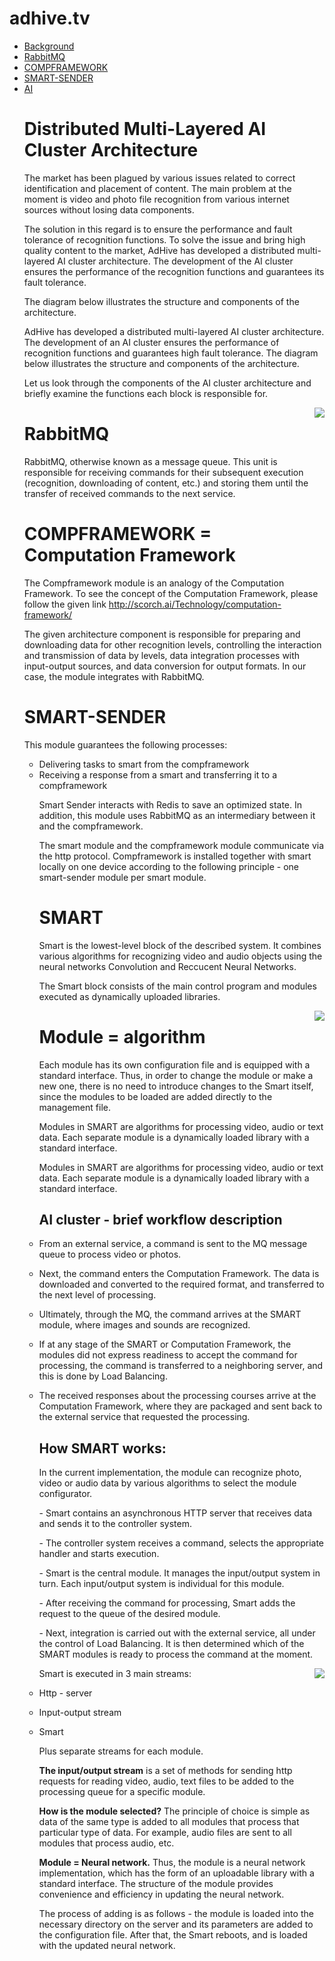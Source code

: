 # adhive.tv

<ul>
<li><a href="https://github.com/adhivetv/adhive.tv">Background</a></li>
<li><a href="https://github.com/adhivetv/adhive.tv/tree/master/RabbitMQ">RabbitMQ</a>
<li><a href="https://github.com/adhivetv/adhive.tv/tree/master/COMPFRAMEWORK">COMPFRAMEWORK</a> 
<li><a href="https://github.com/adhivetv/adhive.tv/tree/master/SMART-SENDER">SMART-SENDER</a>
<li><a href="https://github.com/adhivetv/adhive.tv/tree/master/ai">AI</a>
<ul>
</ul>
 
<h1>Distributed Multi-Layered AI Cluster Architecture</h1>
 
<p>The market has been plagued by various issues related to correct identification and placement of content. The main problem at the moment is video and photo file recognition from various internet sources without losing data components.</p>
 
<p>The solution in this regard is to ensure the performance and fault tolerance of recognition functions. To solve the issue and bring high quality content to the market, AdHive has developed a distributed multi-layered AI cluster architecture. The development of the AI cluster ensures the performance of the recognition functions and guarantees its fault tolerance.</p>

<p>The diagram below illustrates the structure and components of the architecture.</p>

<p>AdHive has developed a distributed multi-layered AI cluster architecture. The development of an AI cluster ensures the performance of recognition functions and guarantees high fault tolerance. The diagram below illustrates the structure and components of the architecture.</p>

<p>Let us look through the components of the AI cluster architecture and briefly examine the functions each block is responsible for.</p>

<img align="right" src="https://github.com/adhivetv/adhive.tv/blob/master/image/architecture.png"/>

<h1>RabbitMQ</h1>

<p>RabbitMQ, otherwise known as a message queue. This unit is responsible for receiving commands for their subsequent execution (recognition, downloading of content, etc.) and storing them until the transfer of received commands to the next service.</p>
 
<h1>COMPFRAMEWORK = Computation Framework</h1>
 
<p>The Compframework module is an analogy of the Computation Framework. To see the concept of the Computation Framework, please follow the given link <a href="http://scorch.ai/Technology/computation-framework/">http://scorch.ai/Technology/computation-framework/</a></p>

<p>The given architecture component is responsible for preparing and downloading data for other recognition levels, controlling the interaction and transmission of data by levels, data integration processes with input-output sources, and data conversion for output formats. In our case, the module integrates with RabbitMQ.</p>

<h1>SMART-SENDER</h1>

<p>This module guarantees the following processes:</p>

<ul>
<li>Delivering tasks to smart from the compframework</li>
<li>Receiving a response from a smart and transferring it to a compframework
<ul>
</ul>
  
<p>Smart Sender interacts with Redis to save an optimized state. In addition, this module uses RabbitMQ as an intermediary between it and the compframework.</p>
<p>The smart module and the compframework module communicate via the http protocol. Compframework is installed together with smart locally on one device according to the following principle - one smart-sender module per smart module.
</p>
 
<h1>SMART</h1>

<p>Smart is the lowest-level block of the described system. It combines various algorithms for recognizing video and audio objects using the neural networks Convolution and Reccucent Neural Networks.</p>
<p>The Smart block consists of the main control program and modules executed as dynamically uploaded libraries.</p>

<img align="right" src="https://github.com/adhivetv/adhive.tv/blob/master/image/smart.png"/>

<h1>Module = algorithm</h1>

<p>Each module has its own configuration file and is equipped with a standard interface. Thus, in order to change the module or make a new one, there is no need to introduce changes to the Smart itself, since the modules to be loaded are added directly to the management file.</p>

<p>Modules in SMART are algorithms for processing video, audio or text data. Each separate module is a dynamically loaded library with a standard interface.</p>

<p>Modules in SMART are algorithms for processing video, audio or text data. Each separate module is a dynamically loaded library with a standard interface.</p>

<h2>AI cluster - brief workflow description</h2>

<li><p>From an external service, a command is sent to the MQ message queue to process video or photos.</p></li>
<li><p>Next, the command enters the Computation Framework. The data is downloaded and converted to the required format, and transferred to the next level of processing.</p></li>
<li><p>Ultimately, through the MQ, the command arrives at the SMART module, where images and sounds are recognized.</p></li>
<li><p>If at any stage of the SMART or Computation Framework, the modules did not express readiness to accept the command for processing, the command is transferred to a neighboring server, and this is done by Load Balancing.</p></li>
<li><p>The received responses about the processing courses arrive at the Computation Framework, where they are packaged and sent back to the external service that requested the processing.</p></li>

<h2>How SMART works:</h2>

<p>In the current implementation, the module can recognize photo, video or audio data by various algorithms to select the module configurator.</p>

<p>- Smart contains an asynchronous HTTP server that receives data and sends it to the controller system.</p>
<p>- The controller system receives a command, selects the appropriate handler and starts execution.</p>
<p>- Smart is the central module. It manages the input/output system in turn. Each input/output system is individual for this module.</p>
<p>- After receiving the command for processing, Smart adds the request to the queue of the desired module.</p>
<p>- Next, integration is carried out with the external service, all under the control of Load Balancing. It is then determined which of the SMART modules is ready to process the command at the moment.</p>

<img align="right" src="https://github.com/adhivetv/adhive.tv/blob/master/image/smart.png"/>

<p>Smart is executed in 3 main streams:</p>
<li><p>Http - server</p></li>
<li><p>Input-output stream</p></li>
<li><p>Smart</p></li>
<p>Plus separate streams for each module.</p>
<p><b>The input/output stream</b> is a set of methods for sending http requests for reading video, audio, text files to be added to the processing queue for a specific module.<p>

<p><b>How is the module selected?</b> The principle of choice is simple as data of the same type is added to all modules that process that particular type of data. For example, audio files are sent to all modules that process audio, etc.</p>

<p><b>Module = Neural network.</b> Thus, the module is a neural network implementation, which has the form of an uploadable library with a standard interface. The structure of the module provides convenience and efficiency in updating the neural network.</p>

<p>The process of adding is as follows - the module is loaded into the necessary directory on the server and its parameters are added to the configuration file. After that, the Smart reboots, and is loaded with the updated neural network.</p>

